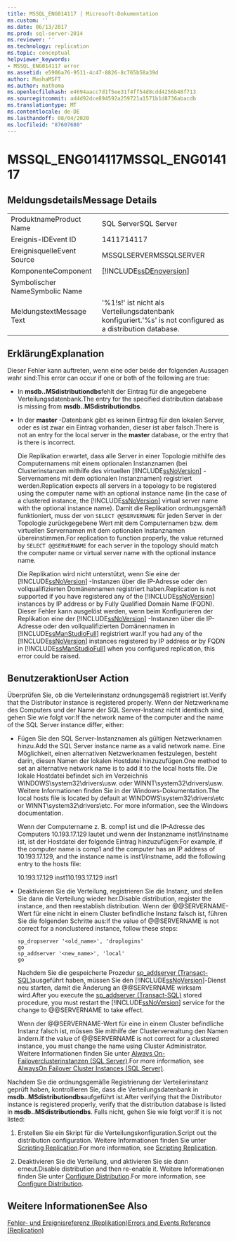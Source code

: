 ```yaml
---
title: MSSQL_ENG014117 | Microsoft-Dokumentation
ms.custom: ''
ms.date: 06/13/2017
ms.prod: sql-server-2014
ms.reviewer: ''
ms.technology: replication
ms.topic: conceptual
helpviewer_keywords:
- MSSQL_ENG014117 error
ms.assetid: e5906a76-9511-4c47-8826-8c765b58a39d
author: MashaMSFT
ms.author: mathoma
ms.openlocfilehash: e4694aacc7d1f5ee31f4ff54d8cdd4256b48f713
ms.sourcegitcommit: ad4d92dce894592a259721a1571b1d8736abacdb
ms.translationtype: MT
ms.contentlocale: de-DE
ms.lasthandoff: 08/04/2020
ms.locfileid: "87607680"
---
```

# <a name="mssql_eng014117"></a><span data-ttu-id="4f56e-102">MSSQL_ENG014117</span><span class="sxs-lookup"><span data-stu-id="4f56e-102">MSSQL_ENG014117</span></span>
    
## <a name="message-details"></a><span data-ttu-id="4f56e-103">Meldungsdetails</span><span class="sxs-lookup"><span data-stu-id="4f56e-103">Message Details</span></span>  
  
|||  
|-|-|  
|<span data-ttu-id="4f56e-104">Produktname</span><span class="sxs-lookup"><span data-stu-id="4f56e-104">Product Name</span></span>|<span data-ttu-id="4f56e-105">SQL Server</span><span class="sxs-lookup"><span data-stu-id="4f56e-105">SQL Server</span></span>|  
|<span data-ttu-id="4f56e-106">Ereignis-ID</span><span class="sxs-lookup"><span data-stu-id="4f56e-106">Event ID</span></span>|<span data-ttu-id="4f56e-107">14117</span><span class="sxs-lookup"><span data-stu-id="4f56e-107">14117</span></span>|  
|<span data-ttu-id="4f56e-108">Ereignisquelle</span><span class="sxs-lookup"><span data-stu-id="4f56e-108">Event Source</span></span>|<span data-ttu-id="4f56e-109">MSSQLSERVER</span><span class="sxs-lookup"><span data-stu-id="4f56e-109">MSSQLSERVER</span></span>|  
|<span data-ttu-id="4f56e-110">Komponente</span><span class="sxs-lookup"><span data-stu-id="4f56e-110">Component</span></span>|[!INCLUDE[ssDEnoversion](../../includes/ssdenoversion-md.md)]|  
|<span data-ttu-id="4f56e-111">Symbolischer Name</span><span class="sxs-lookup"><span data-stu-id="4f56e-111">Symbolic Name</span></span>||  
|<span data-ttu-id="4f56e-112">Meldungstext</span><span class="sxs-lookup"><span data-stu-id="4f56e-112">Message Text</span></span>|<span data-ttu-id="4f56e-113">'%1!s!' ist nicht als Verteilungsdatenbank konfiguriert.</span><span class="sxs-lookup"><span data-stu-id="4f56e-113">'%s' is not configured as a distribution database.</span></span>|  
  
## <a name="explanation"></a><span data-ttu-id="4f56e-114">Erklärung</span><span class="sxs-lookup"><span data-stu-id="4f56e-114">Explanation</span></span>  
 <span data-ttu-id="4f56e-115">Dieser Fehler kann auftreten, wenn eine oder beide der folgenden Aussagen wahr sind:</span><span class="sxs-lookup"><span data-stu-id="4f56e-115">This error can occur if one or both of the following are true:</span></span>  
  
-   <span data-ttu-id="4f56e-116">In **msdb..MSdistributiondbs**fehlt der Eintrag für die angegebene Verteilungsdatenbank.</span><span class="sxs-lookup"><span data-stu-id="4f56e-116">The entry for the specified distribution database is missing from **msdb..MSdistributiondbs**.</span></span>  
  
-   <span data-ttu-id="4f56e-117">In der **master** -Datenbank gibt es keinen Eintrag für den lokalen Server, oder es ist zwar ein Eintrag vorhanden, dieser ist aber falsch.</span><span class="sxs-lookup"><span data-stu-id="4f56e-117">There is not an entry for the local server in the **master** database, or the entry that is there is incorrect.</span></span>  
  
     <span data-ttu-id="4f56e-118">Die Replikation erwartet, dass alle Server in einer Topologie mithilfe des Computernamens mit einem optionalen Instanznamen (bei Clusterinstanzen mithilfe des virtuellen [!INCLUDE[ssNoVersion](../../includes/ssnoversion-md.md)] -Servernamens mit dem optionalen Instanznamen) registriert werden.</span><span class="sxs-lookup"><span data-stu-id="4f56e-118">Replication expects all servers in a topology to be registered using the computer name with an optional instance name (in the case of a clustered instance, the [!INCLUDE[ssNoVersion](../../includes/ssnoversion-md.md)] virtual server name with the optional instance name).</span></span> <span data-ttu-id="4f56e-119">Damit die Replikation ordnungsgemäß funktioniert, muss der von `SELECT @@SERVERNAME` für jeden Server in der Topologie zurückgegebene Wert mit dem Computernamen bzw. dem virtuellen Servernamen mit dem optionalen Instanznamen übereinstimmen.</span><span class="sxs-lookup"><span data-stu-id="4f56e-119">For replication to function properly, the value returned by `SELECT @@SERVERNAME` for each server in the topology should match the computer name or virtual server name with the optional instance name.</span></span>  
  
     <span data-ttu-id="4f56e-120">Die Replikation wird nicht unterstützt, wenn Sie eine der [!INCLUDE[ssNoVersion](../../includes/ssnoversion-md.md)] -Instanzen über die IP-Adresse oder den vollqualifizierten Domänennamen registriert haben.</span><span class="sxs-lookup"><span data-stu-id="4f56e-120">Replication is not supported if you have registered any of the [!INCLUDE[ssNoVersion](../../includes/ssnoversion-md.md)] instances by IP address or by Fully Qualified Domain Name (FQDN).</span></span> <span data-ttu-id="4f56e-121">Dieser Fehler kann ausgelöst werden, wenn beim Konfigurieren der Replikation eine der [!INCLUDE[ssNoVersion](../../includes/ssnoversion-md.md)] -Instanzen über die IP-Adresse oder den vollqualifizierten Domänennamen in [!INCLUDE[ssManStudioFull](../../includes/ssmanstudiofull-md.md)] registriert war.</span><span class="sxs-lookup"><span data-stu-id="4f56e-121">If you had any of the [!INCLUDE[ssNoVersion](../../includes/ssnoversion-md.md)] instances registered by IP address or by FQDN in [!INCLUDE[ssManStudioFull](../../includes/ssmanstudiofull-md.md)] when you configured replication, this error could be raised.</span></span>  
  
## <a name="user-action"></a><span data-ttu-id="4f56e-122">Benutzeraktion</span><span class="sxs-lookup"><span data-stu-id="4f56e-122">User Action</span></span>  
 <span data-ttu-id="4f56e-123">Überprüfen Sie, ob die Verteilerinstanz ordnungsgemäß registriert ist.</span><span class="sxs-lookup"><span data-stu-id="4f56e-123">Verify that the Distributor instance is registered properly.</span></span> <span data-ttu-id="4f56e-124">Wenn der Netzwerkname des Computers und der Name der SQL Server-Instanz nicht identisch sind, gehen Sie wie folgt vor:</span><span class="sxs-lookup"><span data-stu-id="4f56e-124">If the network name of the computer and the name of the SQL Server instance differ, either:</span></span>  
  
-   <span data-ttu-id="4f56e-125">Fügen Sie den SQL Server-Instanznamen als gültigen Netzwerknamen hinzu.</span><span class="sxs-lookup"><span data-stu-id="4f56e-125">Add the SQL Server instance name as a valid network name.</span></span> <span data-ttu-id="4f56e-126">Eine Möglichkeit, einen alternativen Netzwerknamen festzulegen, besteht darin, diesen Namen der lokalen Hostdatei hinzuzufügen.</span><span class="sxs-lookup"><span data-stu-id="4f56e-126">One method to set an alternative network name is to add it to the local hosts file.</span></span> <span data-ttu-id="4f56e-127">Die lokale Hostdatei befindet sich im Verzeichnis WINDOWS\system32\drivers\usw. oder WINNT\system32\drivers\usw. Weitere Informationen finden Sie in der Windows-Dokumentation.</span><span class="sxs-lookup"><span data-stu-id="4f56e-127">The local hosts file is located by default at WINDOWS\system32\drivers\etc or WINNT\system32\drivers\etc. For more information, see the Windows documentation.</span></span>  
  
     <span data-ttu-id="4f56e-128">Wenn der Computername z. B. comp1 ist und die IP-Adresse des Computers 10.193.17.129 lautet und wenn der Instanzname inst1/instname ist, ist der Hostdatei der folgende Eintrag hinzuzufügen:</span><span class="sxs-lookup"><span data-stu-id="4f56e-128">For example, if the computer name is comp1 and the computer has an IP address of 10.193.17.129, and the instance name is inst1/instname, add the following entry to the hosts file:</span></span>  
  
     <span data-ttu-id="4f56e-129">10.193.17.129 inst1</span><span class="sxs-lookup"><span data-stu-id="4f56e-129">10.193.17.129 inst1</span></span>  
  
-   <span data-ttu-id="4f56e-130">Deaktivieren Sie die Verteilung, registrieren Sie die Instanz, und stellen Sie dann die Verteilung wieder her.</span><span class="sxs-lookup"><span data-stu-id="4f56e-130">Disable distribution, register the instance, and then reestablish distribution.</span></span> <span data-ttu-id="4f56e-131">Wenn der @@SERVERNAME-Wert für eine nicht in einem Cluster befindliche Instanz falsch ist, führen Sie die folgenden Schritte aus:</span><span class="sxs-lookup"><span data-stu-id="4f56e-131">If the value of @@SERVERNAME is not correct for a nonclustered instance, follow these steps:</span></span>  
  
    ```  
    sp_dropserver '<old_name>', 'droplogins'  
    go  
    sp_addserver '<new_name>', 'local'  
    go  
    ```  
  
     <span data-ttu-id="4f56e-132">Nachdem Sie die gespeicherte Prozedur [sp_addserver &#40;Transact-SQL&#41;](/sql/relational-databases/system-stored-procedures/sp-addserver-transact-sql)ausgeführt haben, müssen Sie den [!INCLUDE[ssNoVersion](../../includes/ssnoversion-md.md)]-Dienst neu starten, damit die Änderung an @@SERVERNAME wirksam wird.</span><span class="sxs-lookup"><span data-stu-id="4f56e-132">After you execute the [sp_addserver &#40;Transact-SQL&#41;](/sql/relational-databases/system-stored-procedures/sp-addserver-transact-sql) stored procedure, you must restart the [!INCLUDE[ssNoVersion](../../includes/ssnoversion-md.md)] service for the change to @@SERVERNAME to take effect.</span></span>  
  
     <span data-ttu-id="4f56e-133">Wenn der @@SERVERNAME-Wert für eine in einem Cluster befindliche Instanz falsch ist, müssen Sie mithilfe der Clusterverwaltung den Namen ändern.</span><span class="sxs-lookup"><span data-stu-id="4f56e-133">If the value of @@SERVERNAME is not correct for a clustered instance, you must change the name using Cluster Administrator.</span></span> <span data-ttu-id="4f56e-134">Weitere Informationen finden Sie unter [ Always On-Failoverclusterinstanzen (SQL Server)](../../sql-server/failover-clusters/windows/always-on-failover-cluster-instances-sql-server.md).</span><span class="sxs-lookup"><span data-stu-id="4f56e-134">For more information, see [AlwaysOn Failover Cluster Instances (SQL Server)](../../sql-server/failover-clusters/windows/always-on-failover-cluster-instances-sql-server.md).</span></span>  
  
 <span data-ttu-id="4f56e-135">Nachdem Sie die ordnungsgemäße Registrierung der Verteilerinstanz geprüft haben, kontrollieren Sie, dass die Verteilungsdatenbank in **msdb..MSdistributiondbs**aufgeführt ist.</span><span class="sxs-lookup"><span data-stu-id="4f56e-135">After verifying that the Distributor instance is registered properly, verify that the distribution database is listed in **msdb..MSdistributiondbs**.</span></span> <span data-ttu-id="4f56e-136">Falls nicht, gehen Sie wie folgt vor:</span><span class="sxs-lookup"><span data-stu-id="4f56e-136">If it is not listed:</span></span>  
  
1.  <span data-ttu-id="4f56e-137">Erstellen Sie ein Skript für die Verteilungskonfiguration.</span><span class="sxs-lookup"><span data-stu-id="4f56e-137">Script out the distribution configuration.</span></span> <span data-ttu-id="4f56e-138">Weitere Informationen finden Sie unter [Scripting Replication](scripting-replication.md).</span><span class="sxs-lookup"><span data-stu-id="4f56e-138">For more information, see [Scripting Replication](scripting-replication.md).</span></span>  
  
2.  <span data-ttu-id="4f56e-139">Deaktivieren Sie die Verteilung, und aktivieren Sie sie dann erneut.</span><span class="sxs-lookup"><span data-stu-id="4f56e-139">Disable distribution and then re-enable it.</span></span> <span data-ttu-id="4f56e-140">Weitere Informationen finden Sie unter [Configure Distribution](configure-distribution.md).</span><span class="sxs-lookup"><span data-stu-id="4f56e-140">For more information, see [Configure Distribution](configure-distribution.md).</span></span>  
  
## <a name="see-also"></a><span data-ttu-id="4f56e-141">Weitere Informationen</span><span class="sxs-lookup"><span data-stu-id="4f56e-141">See Also</span></span>  
 [<span data-ttu-id="4f56e-142">Fehler- und Ereignisreferenz &#40;Replikation&#41;</span><span class="sxs-lookup"><span data-stu-id="4f56e-142">Errors and Events Reference &#40;Replication&#41;</span></span>](errors-and-events-reference-replication.md)  
  
  

